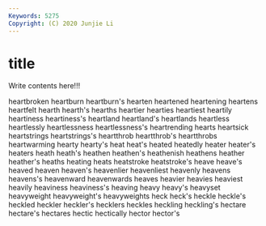 ```yaml
---
Keywords: 5275
Copyright: (C) 2020 Junjie Li
---
```


# title

Write contents here!!!

heartbroken 
heartburn 
heartburn's 
hearten 
heartened 
heartening
heartens 
heartfelt 
hearth 
hearth's 
hearths 
heartier 
hearties 
heartiest 
heartily 
heartiness
heartiness's 
heartland 
heartland's 
heartlands 
heartless 
heartlessly 
heartlessness 
heartlessness's 
heartrending 
hearts
heartsick 
heartstrings 
heartstrings's 
heartthrob 
heartthrob's 
heartthrobs 
heartwarming 
hearty 
hearty's 
heat
heat's 
heated 
heatedly 
heater 
heater's 
heaters 
heath 
heath's 
heathen 
heathen's
heathenish 
heathens 
heather 
heather's 
heaths 
heating 
heats 
heatstroke 
heatstroke's 
heave
heave's 
heaved 
heaven 
heaven's 
heavenlier 
heavenliest 
heavenly 
heavens 
heavens's 
heavenward
heavenwards 
heaves 
heavier 
heavies 
heaviest 
heavily 
heaviness 
heaviness's 
heaving 
heavy
heavy's 
heavyset 
heavyweight 
heavyweight's 
heavyweights 
heck 
heck's 
heckle 
heckle's 
heckled
heckler 
heckler's 
hecklers 
heckles 
heckling 
heckling's 
hectare 
hectare's 
hectares 
hectic
hectically 
hector 
hector's 
